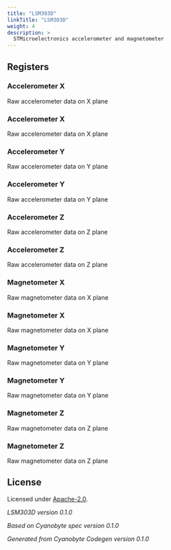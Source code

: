 ```yaml
---
title: "LSM303D"
linkTitle: "LSM303D"
weight: 4
description: >
  STMicroelectronics accelerometer and magnetometer
---
```


## Registers

### Accelerometer X
Raw accelerometer data on X plane

### Accelerometer X
Raw accelerometer data on X plane

### Accelerometer Y
Raw accelerometer data on Y plane

### Accelerometer Y
Raw accelerometer data on Y plane

### Accelerometer Z
Raw accelerometer data on Z plane

### Accelerometer Z
Raw accelerometer data on Z plane

### Magnetometer X
Raw magnetometer data on X plane

### Magnetometer X
Raw magnetometer data on X plane

### Magnetometer Y
Raw magnetometer data on Y plane

### Magnetometer Y
Raw magnetometer data on Y plane

### Magnetometer Z
Raw magnetometer data on Z plane

### Magnetometer Z
Raw magnetometer data on Z plane

## License
Licensed under [Apache-2.0](https://spdx.org/licenses/Apache-2.0.html#licenseText).

_LSM303D version 0.1.0_

_Based on Cyanobyte spec version 0.1.0_

_Generated from Cyanobyte Codegen version 0.1.0_